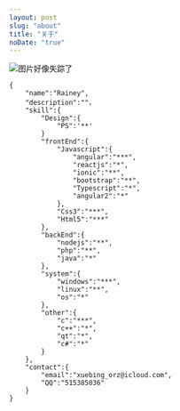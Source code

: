 ```yaml
---
layout: post
slug: "about"
title: "关于"
noDate: "true"
---
```

![图片好像失踪了](http://7xpp66.com1.z0.glb.clouddn.com/blog/img/382b5de7cbf22e47s.jpg)   

<!-- more -->
```
{
	"name":"Rainey",
	"description":""，
	"skill":{
		"Design":{
			"PS":'**'
		}
		"frontEnd":{
			"Javascript":{
				"angular":"***",
				"reactjs":"*",
				"ionic":"**",
				"bootstrap":"**",
				"Typescript":"*",
				"angular2":"*"
			},
			"Css3":"***",
			"Html5":"***"
		},
		"backEnd":{
			"nodejs":"**",
			"php":"**",
			"java":"*"
		},
		"system":{
			"windows":"***",
			"linux":"**",
			"os":"*"
		},
		"other":{
			"c":"***",
			"c++":"*",
			"qt":"*",
			"c#":"*"
		}
	},
	"contact":{
		"email":"xuebing_orz@icloud.com",
		"QQ":"515385036"
	}
}
```